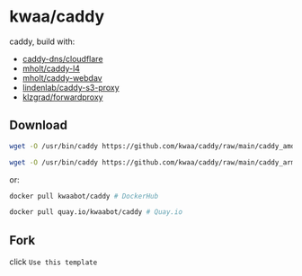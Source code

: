 # kwaa/caddy

caddy, build with:

- [caddy-dns/cloudflare](https://github.com/caddy-dns/cloudflare)
- [mholt/caddy-l4](https://github.com/mholt/caddy-l4)
- [mholt/caddy-webdav](https://github.com/mholt/caddy-webdav)
- [lindenlab/caddy-s3-proxy](https://github.com/lindenlab/caddy-s3-proxy)
- [klzgrad/forwardproxy](https://github.com/klzgrad/forwardproxy)

## Download

```bash
wget -O /usr/bin/caddy https://github.com/kwaa/caddy/raw/main/caddy_amd64 # amd64

wget -O /usr/bin/caddy https://github.com/kwaa/caddy/raw/main/caddy_arm64 # arm64
```

or:

```bash
docker pull kwaabot/caddy # DockerHub

docker pull quay.io/kwaabot/caddy # Quay.io
```

## Fork

click ```Use this template```
